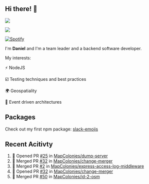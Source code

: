 ## Hi there! 👋
<p>
  <img src="https://i.imgur.com/agb7xe9.png" />
</p>
<p>
  <img src="https://github-readme-stats.vercel.app/api?username=syncush&theme=tokyonight">
</p>

[![Spotify](https://novatorem-rust.vercel.app/api/spotify)](https://open.spotify.com/user/syncush)

I'm **Daniel** and I'm a team leader and a backend software developer.

My interests:

⚡ NodeJS

☑️ Testing techniques and best practices

🌍 Geospatiality

🧠 Event driven architectures

## Packages
Check out my first npm package: [slack-emojis](https://www.npmjs.com/package/slack-emojis)

## Recent Acitivty
<!--START_SECTION:activity-->
1. 💪 Opened PR [#25](https://github.com/MapColonies/dump-server/pull/25) in [MapColonies/dump-server](https://github.com/MapColonies/dump-server)
2. 🎉 Merged PR [#32](https://github.com/MapColonies/change-merger/pull/32) in [MapColonies/change-merger](https://github.com/MapColonies/change-merger)
3. 🎉 Merged PR [#2](https://github.com/MapColonies/express-access-log-middleware/pull/2) in [MapColonies/express-access-log-middleware](https://github.com/MapColonies/express-access-log-middleware)
4. 💪 Opened PR [#32](https://github.com/MapColonies/change-merger/pull/32) in [MapColonies/change-merger](https://github.com/MapColonies/change-merger)
5. 🎉 Merged PR [#50](https://github.com/MapColonies/id-2-osm/pull/50) in [MapColonies/id-2-osm](https://github.com/MapColonies/id-2-osm)
<!--END_SECTION:activity-->
